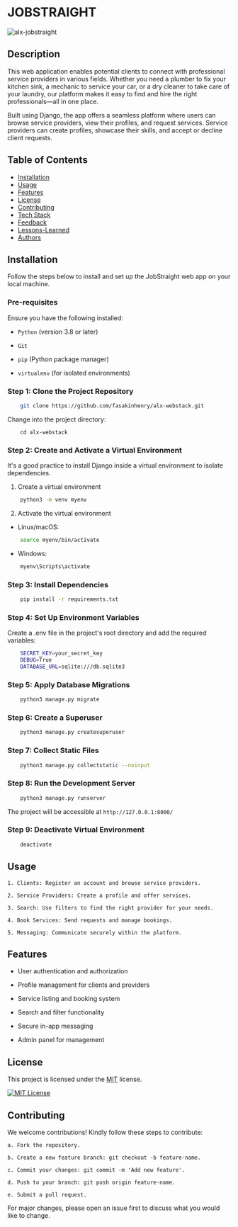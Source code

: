 # **JOBSTRAIGHT**

![alx-jobstraight](https://github.com/user-attachments/assets/20f5adb1-dda3-44ed-9323-265261b08cb8)

## **Description**
This web application enables potential clients to connect with professional service providers in various fields. Whether you need a plumber to fix your kitchen sink, a mechanic to service your car, or a dry cleaner to take care of your laundry, our platform makes it easy to find and hire the right professionals—all in one place.

Built using Django, the app offers a seamless platform where users can browse service providers, view their profiles, and request services. Service providers can create profiles, showcase their skills, and accept or decline client requests.

## Table of Contents
- [Installation](#installation)
- [Usage](#usage)
- [Features](#features)
- [License](#license)
- [Contributing](#contributing)
- [Tech Stack](#techstack)
- [Feedback](#feedback)
- [Lessons-Learned](#lessons-learned)
- [Authors](#authors)

## Installation
Follow the steps below to install and set up the JobStraight web app on your local machine.

### Pre-requisites
Ensure you have the following installed:

- ```Python``` (version 3.8 or later)

- ```Git```

- ```pip``` (Python package manager)

- ```virtualenv``` (for isolated environments)

### Step 1: Clone the Project Repository
```bash
    git clone https://github.com/fasakinhenry/alx-webstack.git
```

Change into the project directory:
```
    cd alx-webstack
```

### Step 2: Create and Activate a Virtual Environment
It's a good practice to install Django inside a virtual environment to isolate dependencies.

1.  Create a virtual environment
```bash
    python3 -m venv myenv
```
2.  Activate the virtual environment
-   Linux/macOS:
```bash
    source myenv/bin/activate
```
-   Windows:
```bash
    myenv\Scripts\activate
```

### Step 3: Install Dependencies
```bash
    pip install -r requirements.txt
```

### Step 4: Set Up Environment Variables
Create a .env file in the project's root directory and add the required variables:
```bash
    SECRET_KEY=your_secret_key
    DEBUG=True
    DATABASE_URL=sqlite:///db.sqlite3
```

### Step 5: Apply Database Migrations
```bash
    python3 manage.py migrate
```

### Step 6: Create a Superuser
```bash
    python3 manage.py createsuperuser
```

### Step 7: Collect Static Files
```bash
    python3 manage.py collectstatic --noinput
```

### Step 8: Run the Development Server
```bash
    python3 manage.py runserver
```
The project will be accessible at ```http://127.0.0.1:8000/```

### Step 9: Deactivate Virtual Environment
```bash
    deactivate
```

## Usage

    1. Clients: Register an account and browse service providers.

    2. Service Providers: Create a profile and offer services.

    3. Search: Use filters to find the right provider for your needs.

    4. Book Services: Send requests and manage bookings.

    5. Messaging: Communicate securely within the platform.

## Features

- User authentication and authorization

- Profile management for clients and providers

- Service listing and booking system

- Search and filter functionality

- Secure in-app messaging

- Admin panel for management

## License

This project is licensed under the [MIT](https://github.com/fasakinhenry/alx-webstack/blob/main/LICENSE) license.

[![MIT License](https://img.shields.io/badge/License-MIT-green.svg)](https://github.com/fasakinhenry/alx-webstack/blob/main/LICENSE)

## Contributing

We welcome contributions! Kindly follow these steps to contribute:

    a. Fork the repository.

    b. Create a new feature branch: git checkout -b feature-name.

    c. Commit your changes: git commit -m 'Add new feature'.

    d. Push to your branch: git push origin feature-name.

    e. Submit a pull request.

For major changes, please open an issue first to discuss what you would like to change.
